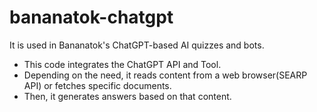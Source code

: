 # bananatok-chatgpt
It is used in Bananatok's ChatGPT-based AI quizzes and bots.

- This code integrates the ChatGPT API and Tool.
- Depending on the need, it reads content from a web browser(SEARP API) or fetches specific documents.
- Then, it generates answers based on that content.
